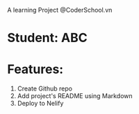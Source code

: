 
A learning Project @CoderSchool.vn

# Student: ABC

# Features: 

1. Create Github repo
2. Add project's README using Markdown
3. Deploy to Nelify
